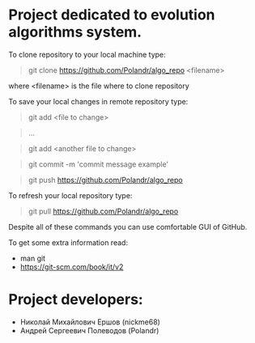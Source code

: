 
# Project dedicated to evolution algorithms system.

To clone repository to your local machine type:

>git clone https://github.com/Polandr/algo_repo \<filename\>

where \<filename\> is the file where to clone repository

To save your local changes in remote repository type:

>git add \<file to change\>

>...

>git add \<another file to change\>

>git commit -m \'commit message example\'

>git push https://github.com/Polandr/algo_repo

To refresh your local repository type:

>git pull https://github.com/Polandr/algo_repo

Despite all of these commands you can use comfortable GUI of GitHub.

To get some extra information read:
* man git
* https://git-scm.com/book/it/v2


# Project developers:
* Николай Михайлович Ершов (nickme68)
* Андрей Сергеевич Полеводов (Polandr)
